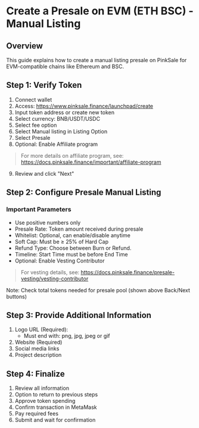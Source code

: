 # Create a Presale on EVM (ETH BSC) - Manual Listing

## Overview

This guide explains how to create a manual listing presale on PinkSale for EVM-compatible chains like Ethereum and BSC.

## Step 1: Verify Token

1. Connect wallet
2. Access: https://www.pinksale.finance/launchpad/create
3. Input token address or create new token
4. Select currency: BNB/USDT/USDC
5. Select fee option
6. Select Manual listing in Listing Option
7. Select Presale
8. Optional: Enable Affiliate program

> For more details on affiliate program, see: https://docs.pinksale.finance/important/affiliate-program

9. Review and click "Next"

## Step 2: Configure Presale Manual Listing

### Important Parameters

-   Use positive numbers only
-   Presale Rate: Token amount received during presale
-   Whitelist: Optional, can enable/disable anytime
-   Soft Cap: Must be ≥ 25% of Hard Cap
-   Refund Type: Choose between Burn or Refund.
-   Timeline: Start Time must be before End Time
-   Optional: Enable Vesting Contributor

> For vesting details, see: https://docs.pinksale.finance/presale-vesting/vesting-contributor

Note: Check total tokens needed for presale pool (shown above Back/Next buttons)

## Step 3: Provide Additional Information

1. Logo URL (Required):
    - Must end with: png, jpg, jpeg or gif
2. Website (Required)
3. Social media links
4. Project description

## Step 4: Finalize

1. Review all information
2. Option to return to previous steps
3. Approve token spending
4. Confirm transaction in MetaMask
5. Pay required fees
6. Submit and wait for confirmation
